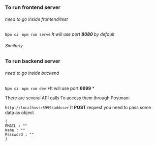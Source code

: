 ### To run frontend server 
###### need to go inside frontend/test 
``` Npm ci ```
``` npm run serve```
*It will use port **8080** by default*

###### Similarly 

### To run backend server
###### need to go inside backend
``` Npm ci ```
``` npm run dev```
*It will use port **6999** *

There are several API calls To access them through Postman:

```http://localhost:6999/adduser```
It **POST** request you need to pass some data as object 

```
{
EMAIL : ""
Name : ""
Password : ""
}

```
